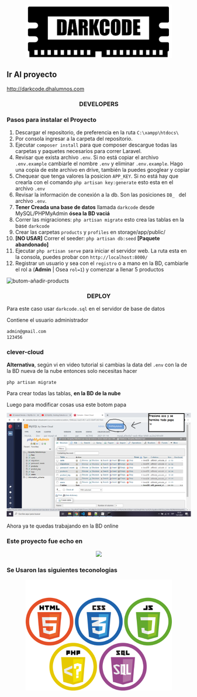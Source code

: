 <p align="center"><img src="public/images/logo-darkcode.jpg" width=400px></p>

## Ir Al proyecto
http://darkcode.dhalumnos.com



<h3 align="center">DEVELOPERS</h3> 

### Pasos para instalar el Proyecto

1. Descargar el repositorio, de preferencia en la ruta `C:\xampp\htdocs\`
2. Por consola ingresar a la carpeta del repositorio.
3. Ejecutar `composer install` para que composer descargue todas las carpetas y paquetes necesarios para correr Laravel.
4. Revisar que exista archivo `.env`. Si no está copiar el archivo `.env.example` cambiarle el nombre `.env` y eliminar `.env.example`. Hago una copia de este archivo en drive, también la puedes googlear y copiar
5. Chequear que tenga valores la posicion `APP_KEY`. Si no está hay que crearla con el comando `php artisan key:generate` esto esta en el archivo `.env`
6. Revisar la información de conexión a la db. Son las posiciones `DB_ ` del archivo `.env`.
7. **Tener Creada una base de datos** llamada `darkcode` desde MySQL/PHPMyAdmin **ósea la BD vaciá**
8. Correr las migraciones: `php artisan migrate` esto crea las tablas en la base `darkcode`
9. Crear las carpetas `products` y `profiles` en storage/app/public/
10. **[NO USAR]** Correr el seeder: `php artisan db:seed` **[Paquete abandonado]**
11. Ejecutar `php artisan serve` para iniciar el servidor web. La ruta esta en la consola, puedes probar con `http://localhost:8000/`
12. Registrar un usuario y sea con el `registro` o a mano en la BD, cambiarle el rol a (**Admin** | Osea `rol=1`) y comenzar a llenar 5 productos

![butom-añadir-products](butom-añadir-products.png)

<h3 align="center">DEPLOY</h3> 

Para este caso usar `darkcode.sql` en el servidor de base de datos

Contiene el usuario administrador

````
admin@gmail.com
123456
````



### clever-cloud

**Alternativa**, según vi en video tutorial si cambias la data del `.env` con la de la BD nueva de la nube entonces solo necesitas hacer

````
php artisan migrate
````

Para crear todas las tablas, **en la BD de la nube**

Luego para modificar cosas usa este botom papa

![nuve-sql](nuve-sql.png)

Ahora ya te quedas trabajando en la BD online



### Este proyecto fue echo en



<p align="center"><img src="https://laravel.com/assets/img/components/logo-laravel.svg"></p>


### Se Usaron las siguientes teconologias
<p align="center"><img src="public/images/tecnologias.png" width=400px></p>
